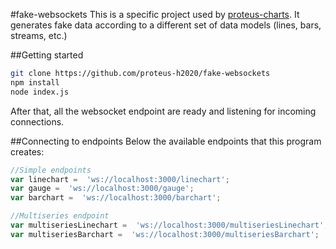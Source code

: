 #fake-websockets
This is a specific project used by [proteus-charts](https://github.com/proteus-h2020/proteus-charts). It generates fake data according to a different set of data models (lines, bars, streams, etc.) 

##Getting started
```bash
git clone https://github.com/proteus-h2020/fake-websockets
npm install
node index.js
```
After that, all the websocket endpoint are ready and listening for incoming connections.

##Connecting to endpoints
Below the available endpoints that this program creates:
```javascript
//Simple endpoints
var linechart =  'ws://localhost:3000/linechart';
var gauge =  'ws://localhost:3000/gauge';
var barchart =  'ws://localhost:3000/barchart';

//Multiseries endpoint
var multiseriesLinechart =  'ws://localhost:3000/multiseriesLinechart';
var multiseriesBarchart =  'ws://localhost:3000/multiseriesBarchart';

```


